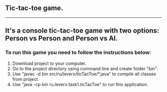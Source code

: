 ## Tic-tac-toe game.
---
It's a console tic-tac-toe game with two options: Person vs Person and Person vs AI. 
---
### To run this game you need to follow the instructions below:
1. Download project to your computer.
2. Go to the project directory using command line and create folder "bin".
3. Use "javac -d bin src/ru/leverx/ticTacToe/*.java" to compile all classes from project.
4. Use "java -cp bin ru.leverx.task1.ticTacToe" to run this application.
